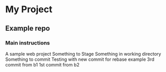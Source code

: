 # My Project

## Example repo

### Main instructions
A sample web project
Something to Stage
Something in working directory
Something to commit 
Testing with new commit for rebase example
3rd commit from b1
1st commit from b2